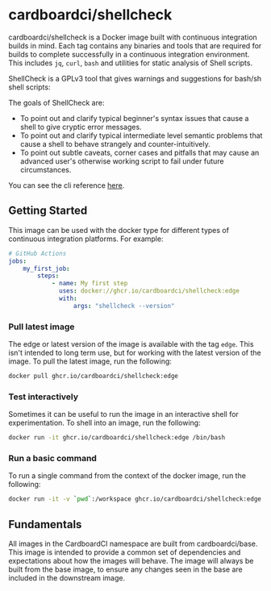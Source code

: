 # cardboardci/shellcheck

cardboardci/shellcheck is a Docker image built with continuous integration builds in mind. Each tag contains any binaries and tools that are required for builds to complete successfully in a continuous integration environment. This includes `jq`, `curl`, `bash` and utilities for static analysis of Shell scripts.

ShellCheck is a GPLv3 tool that gives warnings and suggestions for bash/sh shell scripts:

The goals of ShellCheck are:

-   To point out and clarify typical beginner's syntax issues that cause a shell to give cryptic error messages.
-   To point out and clarify typical intermediate level semantic problems that cause a shell to behave strangely and counter-intuitively.
-   To point out subtle caveats, corner cases and pitfalls that may cause an advanced user's otherwise working script to fail under future circumstances.

You can see the cli reference [here](https://github.com/koalaman/shellcheck).

## Getting Started

This image can be used with the docker type for different types of continuous integration platforms. For example:

```yml
# GitHub Actions
jobs:
    my_first_job:
        steps:
            - name: My first step
              uses: docker://ghcr.io/cardboardci/shellcheck:edge
              with:
                  args: "shellcheck --version"
```

### Pull latest image

The edge or latest version of the image is available with the tag `edge`. This isn't intended to long term use, but for working with the latest version of the image. To pull the latest image, run the following:

```bash
docker pull ghcr.io/cardboardci/shellcheck:edge
```

### Test interactively

Sometimes it can be useful to run the image in an interactive shell for experimentation. To shell into an image, run the following:

```bash
docker run -it ghcr.io/cardboardci/shellcheck:edge /bin/bash
```

### Run a basic command

To run a single command from the context of the docker image, run the following:

```bash
docker run -it -v `pwd`:/workspace ghcr.io/cardboardci/shellcheck:edge aws --version
```

## Fundamentals

All images in the CardboardCI namespace are built from cardboardci/base. This image is intended to provide a common set of dependencies and expectations about how the images will behave. The image will always be built from the base image, to ensure any changes seen in the base are included in the downstream image.
